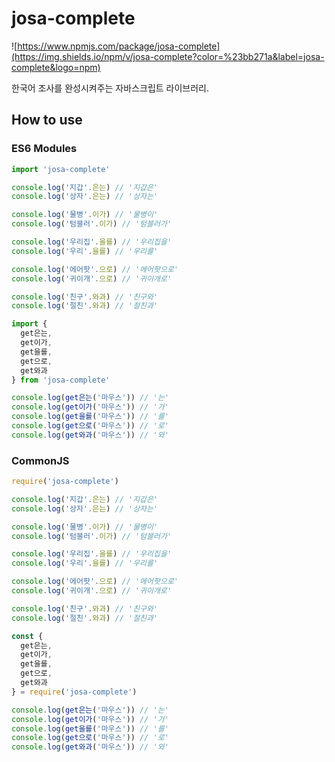 # josa-complete

![https://www.npmjs.com/package/josa-complete](https://img.shields.io/npm/v/josa-complete?color=%23bb271a&label=josa-complete&logo=npm)

한국어 조사를 완성시켜주는 자바스크립트 라이브러리.

## How to use

### ES6 Modules

```javascript
import 'josa-complete'

console.log('지갑'.은는) // '지갑은'
console.log('상자'.은는) // '상자는'

console.log('물병'.이가) // '물병이'
console.log('텀블러'.이가) // '텀블러가'

console.log('우리집'.을를) // '우리집을'
console.log('우리'.을를) // '우리를'

console.log('에어팟'.으로) // '에어팟으로'
console.log('귀이개'.으로) // '귀이개로'

console.log('친구'.와과) // '친구와'
console.log('절친'.와과) // '절친과'
```

```javascript
import {
  get은는,
  get이가,
  get을를,
  get으로,
  get와과
} from 'josa-complete'

console.log(get은는('마우스')) // '는'
console.log(get이가('마우스')) // '가'
console.log(get을를('마우스')) // '를'
console.log(get으로('마우스')) // '로'
console.log(get와과('마우스')) // '와'
```

### CommonJS

```javascript
require('josa-complete')

console.log('지갑'.은는) // '지갑은'
console.log('상자'.은는) // '상자는'

console.log('물병'.이가) // '물병이'
console.log('텀블러'.이가) // '텀블러가'

console.log('우리집'.을를) // '우리집을'
console.log('우리'.을를) // '우리를'

console.log('에어팟'.으로) // '에어팟으로'
console.log('귀이개'.으로) // '귀이개로'

console.log('친구'.와과) // '친구와'
console.log('절친'.와과) // '절친과'
```

```javascript
const {
  get은는,
  get이가,
  get을를,
  get으로,
  get와과
} = require('josa-complete')

console.log(get은는('마우스')) // '는'
console.log(get이가('마우스')) // '가'
console.log(get을를('마우스')) // '를'
console.log(get으로('마우스')) // '로'
console.log(get와과('마우스')) // '와'
```
